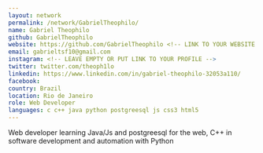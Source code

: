 ```yaml
---
layout: network
permalink: /network/GabrielTheophilo/
name: Gabriel Theophilo
github: GabrielTheophilo
website: https://github.com/GabrielTheophilo <!-- LINK TO YOUR WEBSITE -->
email: gabrieltsf10@gmail.com
instagram: <!-- LEAVE EMPTY OR PUT LINK TO YOUR PROFILE -->
twitter: twitter.com/theoph1lo
linkedin: https://www.linkedin.com/in/gabriel-theophilo-32053a110/
facebook:
country: Brazil
location: Rio de Janeiro
role: Web Developer
languages: c c++ java python postgreesql js css3 html5
---
```


Web developer learning Java/Js and postgreesql for the web, C++ in software development and automation with Python
